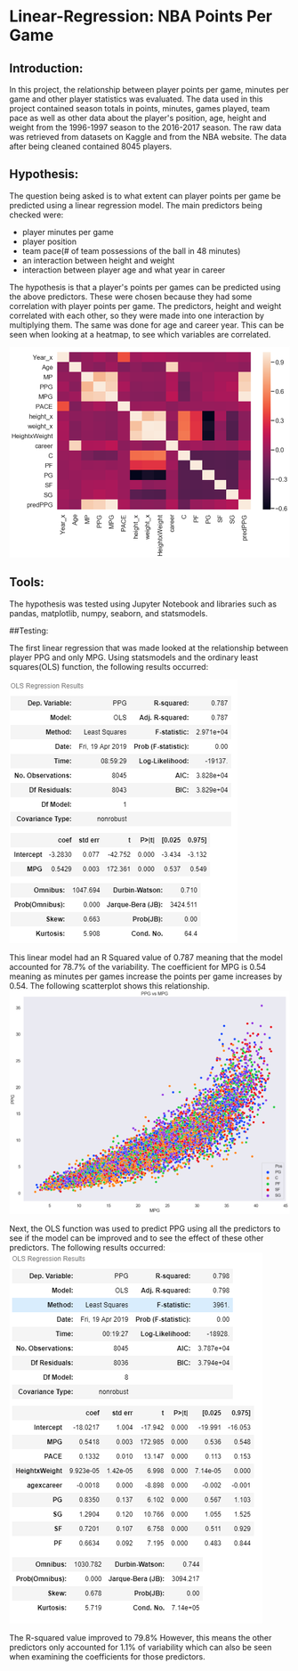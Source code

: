 # Linear-Regression: NBA Points Per Game 

## Introduction:

  In this project, the relationship between player points per game, minutes per game and other player statistics was evaluated. The data used in this project contained season totals in points, minutes, games played, team pace as well as other data about the player's position, age, height and weight from the 1996-1997 season to the 2016-2017 season. The raw data was retrieved from datasets on Kaggle and from the NBA website. The data after being cleaned contained 8045 players.
  
## Hypothesis:

The question being asked is to what extent can player points per game be predicted using a linear regression model. The main predictors being checked were: 
- player minutes per game
- player position 
- team pace(# of team possessions of the ball in 48 minutes)
- an interaction between height and weight
- interaction between player age and what year in career 


The hypothesis is that a player's points per games can be predicted using the above predictors. These were chosen because they had some correlation with player points per game. The predictors, height and weight correlated with each other, so they were made into one interaction by multiplying them. The same was done for age and career year. This can be seen when looking at a heatmap, to see which variables are correlated. 

![observation](https://github.com/AR3441/Linear-Regression/blob/master/observations/heatmap.png)

## Tools: 

The hypothesis was tested using Jupyter Notebook and libraries such as pandas, matplotlib, numpy, seaborn, and statsmodels.

##Testing: 

The first linear regression that was made looked at the relationship between player PPG and only MPG. Using statsmodels and the ordinary least squares(OLS) function, the following results occurred: 

![observations](https://github.com/AR3441/Linear-Regression/blob/master/observations/basic_ppgmpg.PNG)

This linear model had an R Squared value of 0.787 meaning that the model accounted for 78.7% of the variability. The coefficient for MPG is 0.54 meaning as minutes per games increase the points per game increases by 0.54. The following scatterplot shows this relationship.
![observations](https://github.com/AR3441/Linear-Regression/blob/master/observations/ppgvsmpg_basic.png)

Next, the OLS function was used to predict PPG using all the predictors to see if the model can be improved and to see the effect of these other predictors. The following results occurred: 
![observations](https://github.com/AR3441/Linear-Regression/blob/master/observations/ppg_all_predictors.PNG)

The R-squared value improved to 79.8% However, this means the other predictors only accounted for 1.1% of variability which can also be seen when examining the coefficients for those predictors. 





